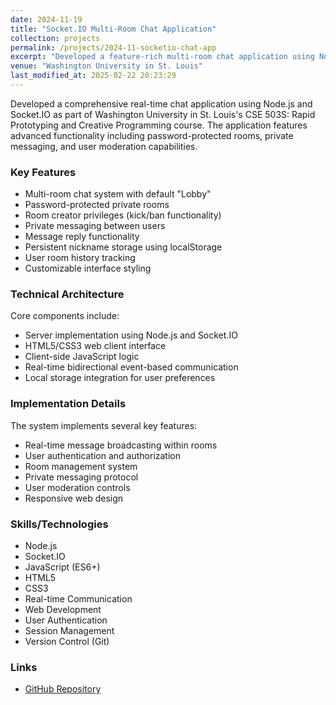 ```yaml
---
date: 2024-11-19
title: "Socket.IO Multi-Room Chat Application"
collection: projects
permalink: /projects/2024-11-socketio-chat-app
excerpt: "Developed a feature-rich multi-room chat application using Node.js and Socket.IO with password-protected rooms, private messaging, and user moderation capabilities."
venue: "Washington University in St. Louis"
last_modified_at: 2025-02-22 20:23:29
---
```


Developed a comprehensive real-time chat application using Node.js and Socket.IO as part of Washington University in St. Louis's CSE 503S: Rapid Prototyping and Creative Programming course. The application features advanced functionality including password-protected rooms, private messaging, and user moderation capabilities.

### Key Features

- Multi-room chat system with default "Lobby"
- Password-protected private rooms
- Room creator privileges (kick/ban functionality)
- Private messaging between users
- Message reply functionality
- Persistent nickname storage using localStorage
- User room history tracking
- Customizable interface styling

### Technical Architecture

Core components include:
- Server implementation using Node.js and Socket.IO
- HTML5/CSS3 web client interface
- Client-side JavaScript logic
- Real-time bidirectional event-based communication
- Local storage integration for user preferences

### Implementation Details

The system implements several key features:
- Real-time message broadcasting within rooms
- User authentication and authorization
- Room management system
- Private messaging protocol
- User moderation controls
- Responsive web design

### Skills/Technologies

- Node.js
- Socket.IO
- JavaScript (ES6+)
- HTML5
- CSS3
- Real-time Communication
- Web Development
- User Authentication
- Session Management
- Version Control (Git)

### Links

- [GitHub Repository](https://github.com/agopalareddy/CSE503S_Chat_App)